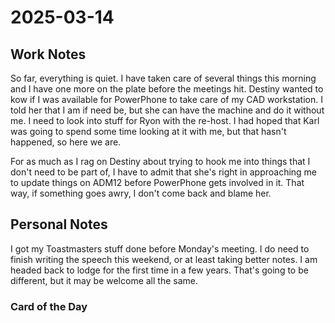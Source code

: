 # 2025-03-14

## Work Notes

So far, everything is quiet. I have taken care of several things this morning and I have one more on the plate before the meetings hit. Destiny wanted to kow if I was available for PowerPhone to take care of my CAD workstation. I told her that I am if need be, but she can have the machine and do it without me.  I need to look into stuff for Ryon with the re-host. I had hoped that Karl was going to spend some time looking at it with me, but that hasn't happened, so here we are. 

For as much as I rag on Destiny about trying to hook me into things that I don't need to be part of, I have to admit that she's right in approaching me to update things on ADM12 before PowerPhone gets involved in it. That way, if something goes awry, I don't come back and blame her.

## Personal Notes

I got my Toastmasters stuff done before Monday's meeting. I do need to finish writing the speech this weekend, or at least taking better notes. I am headed back to lodge for the first time in a few years. That's going to be different, but it may be welcome all the same.

### Card of the Day
